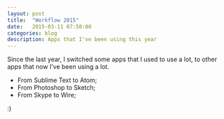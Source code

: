 ```yaml
---
layout: post
title:  "Workflow 2015"
date:   2015-03-11 07:50:00
categories: blog
description: Apps that I've been using this year
---
```


<div class="wrapper" markdown="1">
Since the last year, I switched some apps that I used to use a lot, to other apps that now I've been using a lot.


* From Sublime Text to Atom;
* From Photoshop to Sketch;
* From Skype to Wire;

:)
</div>
